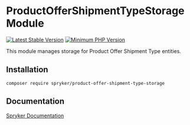# ProductOfferShipmentTypeStorage Module
[![Latest Stable Version](https://poser.pugx.org/spryker/product-offer-shipment-type-storage/v/stable.svg)](https://packagist.org/packages/spryker/product-offer-shipment-type-storage)
[![Minimum PHP Version](https://img.shields.io/badge/php-%3E%3D%208.0-8892BF.svg)](https://php.net/)

This module manages storage for Product Offer Shipment Type entities.

## Installation

```
composer require spryker/product-offer-shipment-type-storage
```

## Documentation

[Spryker Documentation](https://docs.spryker.com)
